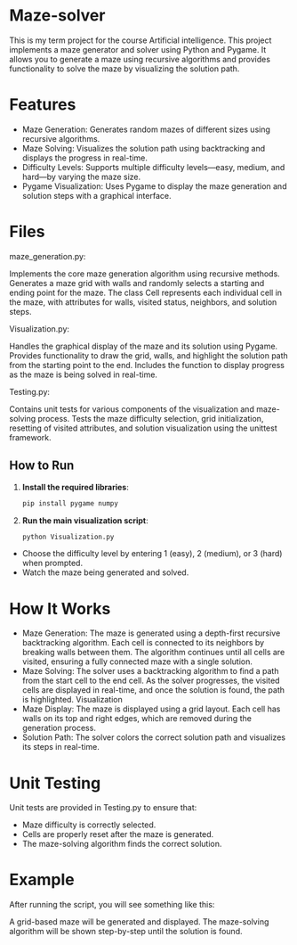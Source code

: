 # Maze-solver
This is my term project for the course Artificial intelligence. This project implements a maze generator and solver using Python and Pygame. It allows you to generate a maze using recursive algorithms and provides functionality to solve the maze by visualizing the solution path.

# Features
- Maze Generation: Generates random mazes of different sizes using recursive algorithms.
- Maze Solving: Visualizes the solution path using backtracking and displays the progress in real-time.
- Difficulty Levels: Supports multiple difficulty levels—easy, medium, and hard—by varying the maze size.
- Pygame Visualization: Uses Pygame to display the maze generation and solution steps with a graphical interface.

# Files
maze_generation.py:

Implements the core maze generation algorithm using recursive methods.
Generates a maze grid with walls and randomly selects a starting and ending point for the maze.
The class Cell represents each individual cell in the maze, with attributes for walls, visited status, neighbors, and solution steps.

Visualization.py:

Handles the graphical display of the maze and its solution using Pygame.
Provides functionality to draw the grid, walls, and highlight the solution path from the starting point to the end.
Includes the function to display progress as the maze is being solved in real-time.

Testing.py:

Contains unit tests for various components of the visualization and maze-solving process.
Tests the maze difficulty selection, grid initialization, resetting of visited attributes, and solution visualization using the unittest framework.

## How to Run

1. **Install the required libraries**:
   ```bash
   pip install pygame numpy

2. **Run the main visualization script**:
   ```bash
   python Visualization.py

- Choose the difficulty level by entering 1 (easy), 2 (medium), or 3 (hard) when prompted.
- Watch the maze being generated and solved.

# How It Works
- Maze Generation:
   The maze is generated using a depth-first recursive backtracking algorithm. Each cell is connected to its neighbors by breaking walls between them.
   The algorithm continues until all cells are visited, ensuring a fully connected maze with a single solution.
- Maze Solving:
  The solver uses a backtracking algorithm to find a path from the start cell to the end cell.
  As the solver progresses, the visited cells are displayed in real-time, and once the solution is found, the path is highlighted.
Visualization
- Maze Display:
   The maze is displayed using a grid layout. Each cell has walls on its top and right edges, which are removed during the generation process.
- Solution Path: The solver colors the correct solution path and visualizes its steps in real-time.
# Unit Testing
Unit tests are provided in Testing.py to ensure that:

- Maze difficulty is correctly selected.
- Cells are properly reset after the maze is generated.
- The maze-solving algorithm finds the correct solution.
# Example
After running the script, you will see something like this:

A grid-based maze will be generated and displayed.
The maze-solving algorithm will be shown step-by-step until the solution is found.
